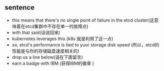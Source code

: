 ## sentence
- this means that there's no single point of failure in the etcd cluster(这意味着在etcd集群中不存在单一的故障点)
- with that said(话说回来)
- kubernetes leverages this (k8s 就是利用了这一点)
- so, etcd's performance is tied to yuor storage disk speed (所以，etcd的性能是与你的存储磁盘速度相关的)
- drop us a line below(请在下面留言)
- earn a badge with IBM (获得IBM的徽章 )